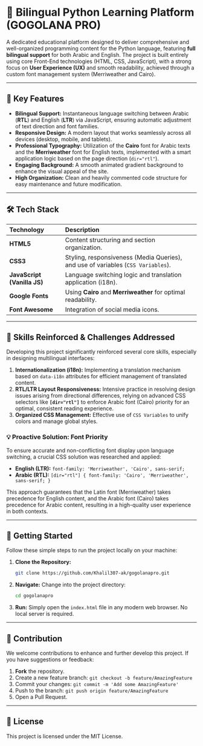 # 🐍 Bilingual Python Learning Platform (GOGOLANA PRO)

A dedicated educational platform designed to deliver comprehensive and well-organized programming content for the Python language, featuring **full bilingual support** for both Arabic and English. The project is built entirely using core Front-End technologies (HTML, CSS, JavaScript), with a strong focus on **User Experience (UX)** and smooth readability, achieved through a custom font management system (Merriweather and Cairo).

---

## 🌟 Key Features

* **Bilingual Support:** Instantaneous language switching between Arabic (**RTL**) and English (**LTR**) via JavaScript, ensuring automatic adjustment of text direction and font families.
* **Responsive Design:** A modern layout that works seamlessly across all devices (desktop, mobile, and tablets).
* **Professional Typography:** Utilization of the **Cairo** font for Arabic texts and the **Merriweather** font for English texts, implemented with a smart application logic based on the page direction (`dir="rtl"`).
* **Engaging Background:** A smooth animated gradient background to enhance the visual appeal of the site.
* **High Organization:** Clean and heavily commented code structure for easy maintenance and future modification.

---

## 🛠️ Tech Stack

| Technology | Description |
| :--- | :--- |
| **HTML5** | Content structuring and section organization. |
| **CSS3** | Styling, responsiveness (Media Queries), and use of variables (`CSS Variables`). |
| **JavaScript (Vanilla JS)** | Language switching logic and translation application (i18n). |
| **Google Fonts** | Using **Cairo** and **Merriweather** for optimal readability. |
| **Font Awesome** | Integration of social media icons. |

---

## 🧠 Skills Reinforced & Challenges Addressed

Developing this project significantly reinforced several core skills, especially in designing multilingual interfaces:

1.  **Internationalization (i18n):** Implementing a translation mechanism based on `data-i18n` attributes for efficient management of translated content.
2.  **RTL/LTR Layout Responsiveness:** Intensive practice in resolving design issues arising from directional differences, relying on advanced CSS selectors like **`[dir="rtl"]`** to enforce Arabic font (Cairo) priority for an optimal, consistent reading experience.
3.  **Organized CSS Management:** Effective use of `CSS Variables` to unify colors and manage global styles.

### 💡 Proactive Solution: Font Priority

To ensure accurate and non-conflicting font display upon language switching, a crucial CSS solution was researched and applied:

* **English (LTR):** `font-family: 'Merriweather', 'Cairo', sans-serif;`
* **Arabic (RTL):** `[dir="rtl"] { font-family: 'Cairo', 'Merriweather', sans-serif; }`

This approach guarantees that the Latin font (Merriweather) takes precedence for English content, and the Arabic font (Cairo) takes precedence for Arabic content, resulting in a high-quality user experience in both contexts.

---

## 🚀 Getting Started

Follow these simple steps to run the project locally on your machine:

1.  **Clone the Repository:**
    ```bash
    git clone https://github.com/Khalil307-ak/gogolanapro.git
    ```
2.  **Navigate:** Change into the project directory:
    ```bash
    cd gogolanapro
    ```
3.  **Run:** Simply open the `index.html` file in any modern web browser. No local server is required.

---

## 🤝 Contribution

We welcome contributions to enhance and further develop this project. If you have suggestions or feedback:

1.  **Fork** the repository.
2.  Create a new feature branch: `git checkout -b feature/AmazingFeature`
3.  Commit your changes: `git commit -m 'Add some AmazingFeature'`
4.  Push to the branch: `git push origin feature/AmazingFeature`
5.  Open a Pull Request.

---

## 📄 License

This project is licensed under the MIT License.
